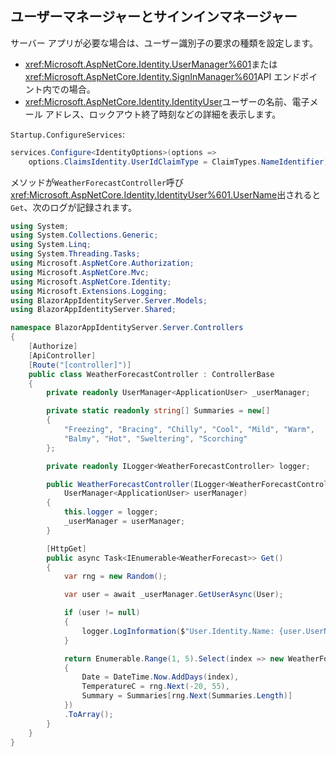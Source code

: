 ## <a name="usermanager-and-signinmanager"></a>ユーザーマネージャーとサインインマネージャー

サーバー アプリが必要な場合は、ユーザー識別子の要求の種類を設定します。

* <xref:Microsoft.AspNetCore.Identity.UserManager%601>または<xref:Microsoft.AspNetCore.Identity.SignInManager%601>API エンドポイント内での場合。
* <xref:Microsoft.AspNetCore.Identity.IdentityUser>ユーザーの名前、電子メール アドレス、ロックアウト終了時刻などの詳細を表示します。

`Startup.ConfigureServices`: 

```csharp
services.Configure<IdentityOptions>(options => 
    options.ClaimsIdentity.UserIdClaimType = ClaimTypes.NameIdentifier);
```

メソッドが`WeatherForecastController`呼び<xref:Microsoft.AspNetCore.Identity.IdentityUser%601.UserName>出されると`Get`、次のログが記録されます。

```csharp
using System;
using System.Collections.Generic;
using System.Linq;
using System.Threading.Tasks;
using Microsoft.AspNetCore.Authorization;
using Microsoft.AspNetCore.Mvc;
using Microsoft.AspNetCore.Identity;
using Microsoft.Extensions.Logging;
using BlazorAppIdentityServer.Server.Models;
using BlazorAppIdentityServer.Shared;

namespace BlazorAppIdentityServer.Server.Controllers
{
    [Authorize]
    [ApiController]
    [Route("[controller]")]
    public class WeatherForecastController : ControllerBase
    {
        private readonly UserManager<ApplicationUser> _userManager;

        private static readonly string[] Summaries = new[]
        {
            "Freezing", "Bracing", "Chilly", "Cool", "Mild", "Warm", 
            "Balmy", "Hot", "Sweltering", "Scorching"
        };

        private readonly ILogger<WeatherForecastController> logger;

        public WeatherForecastController(ILogger<WeatherForecastController> logger, 
            UserManager<ApplicationUser> userManager)
        {
            this.logger = logger;
            _userManager = userManager;
        }

        [HttpGet]
        public async Task<IEnumerable<WeatherForecast>> Get()
        {
            var rng = new Random();

            var user = await _userManager.GetUserAsync(User);

            if (user != null)
            {
                logger.LogInformation($"User.Identity.Name: {user.UserName}");
            }

            return Enumerable.Range(1, 5).Select(index => new WeatherForecast
            {
                Date = DateTime.Now.AddDays(index),
                TemperatureC = rng.Next(-20, 55),
                Summary = Summaries[rng.Next(Summaries.Length)]
            })
            .ToArray();
        }
    }
}
```
